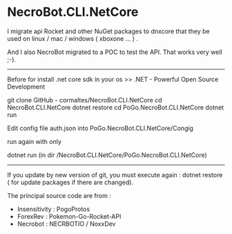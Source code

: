 # NecroBot.CLI.NetCore

I migrate api Rocket and other NuGet packages to dnxcore that they be used on linux / mac / windows ( xboxone ... ) . 

And I also NecroBot migrated to a POC to test the API. That works very well ;-).
________________________________________________
Before for install .net core sdk in your os >>
.NET - Powerful Open Source Development

git clone GitHub - cormaltes/NecroBot.CLI.NetCore
cd NecroBot.CLI.NetCore
dotnet restore
cd PoGo.NecroBot.CLI.NetCore
dotnet run


Edit config file auth.json into PoGo.NecroBot.CLI.NetCore/Congig


run again with only

dotnet run (in dir /NecroBot.CLI.NetCore/PoGo.NecroBot.CLI.NetCore)
________________________________________________________________

If you update by new version of git, you must execute again : dotnet restore ( for update packages if there are changed).


The principal source code are from :
- Insensitivity : PogoProtos
- ForexRev : Pokemon-Go-Rocket-API
- Necrobot : NECRBOTIO / NoxxDev

